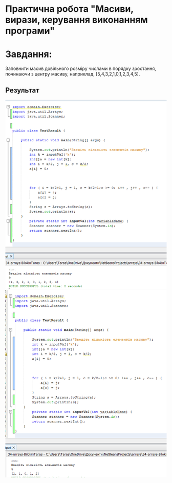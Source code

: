 # Практична робота "Масиви, вирази, керування виконанням програми"
# Завдання:
Заповнити масив довільного розміру числами в порядку зростання, починаючи з центру масиву, наприклад, [5,4,3,2,1,0,1,2,3,4,5].
## Результат 
<img src="https://raw.githubusercontent.com/ppc-ntu-khpi/34-arrays-BilokinTaras/master/%D0%97%D0%BD%D1%96%D0%BC%D0%BE%D0%BA%20%D0%B5%D0%BA%D1%80%D0%B0%D0%BD%D0%B0%20(137).png">
<img src="https://raw.githubusercontent.com/ppc-ntu-khpi/34-arrays-BilokinTaras/master/%D0%97%D0%BD%D1%96%D0%BC%D0%BE%D0%BA%20%D0%B5%D0%BA%D1%80%D0%B0%D0%BD%D0%B0%20(138).png">

